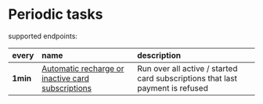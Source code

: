 # Periodic tasks

supported endpoints:

| every | name | description |
| :--- | :--- | :--- |
| **1min** | [Automatic recharge or inactive card subscriptions](./period_task_automatic_recharge_or_inactive_card_subscriptions.html) | Run over all active / started card subscriptions that last payment is refused |

